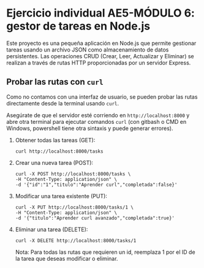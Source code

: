 # Ejercicio individual AE5-MÓDULO 6: gestor de tareas en Node.js

Este proyecto es una pequeña aplicación en Node.js que permite gestionar tareas usando un archivo JSON como almacenamiento de datos persistentes.
Las operaciones CRUD (Crear, Leer, Actualizar y Eliminar) se realizan a través de rutas HTTP proporcionadas por un servidor Express.

## Probar las rutas con `curl`

Como no contamos con una interfaz de usuario, se pueden probar las rutas directamente desde la terminal usando `curl`.

Asegúrate de que el servidor esté corriendo en `http://localhost:8000` y abre otra terminal para ejecutar comandos `curl` (con gitbash o CMD en Windows, powershell tiene otra sintaxis y puede generar errores).

1. Obtener todas las tareas (GET):

   ```
   curl http://localhost:8000/tasks
   ```

2. Crear una nueva tarea (POST):
   ```
   curl -X POST http://localhost:8000/tasks \
   -H "Content-Type: application/json" \
   -d '{"id":"1","titulo":"Aprender curl","completada":false}'
   ```
3. Modificar una tarea existente (PUT):

   ```
   curl -X PUT http://localhost:8000/tasks/1 \
   -H "Content-Type: application/json" \
   -d '{"titulo":"Aprender curl avanzado","completada":true}'
   ```

4. Eliminar una tarea (DELETE):

   ```
   curl -X DELETE http://localhost:8000/tasks/1
   ```

   Nota: Para todas las rutas que requieren un id, reemplaza 1 por el ID de la tarea que deseas modificar o eliminar.
